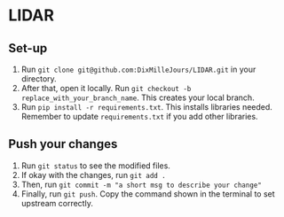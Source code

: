 # LIDAR
## Set-up
1. Run `git clone git@github.com:DixMilleJours/LIDAR.git` in your directory.
2. After that, open it locally. Run `git checkout -b replace_with_your_branch_name`. This creates your local branch.
3. Run `pip install -r requirements.txt`. This installs libraries needed. Remember to update `requirements.txt` if you add other libraries.
## Push your changes
1. Run `git status` to see the modified files.
2. If okay with the changes, run `git add .`
3. Then, run `git commit -m "a short msg to describe your change"`
4. Finally, run `git push`. Copy the command shown in the terminal to set upstream correctly.